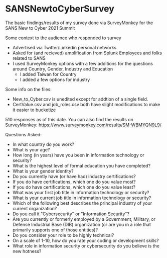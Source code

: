 # SANSNewtoCyberSurvey
The basic findings/results of my survey done via SurveyMonkey for the SANS New to Cyber 2021 Summit

Some context to the audience who responded to survey
- Advertised via Twitter/Linkedin personal networks
- Asked for (and recieved) amplification from Splunk Employees and folks related to SANS
- I used SurveyMonkey options with a few additions for the questions around Country, Gender, Industry and Education
   - I added Taiwan for Country
   - I added a few options for industry

Some info on the files:
- New_to_Cyber.csv is unedited except for addtion of a single field.
- CertValue.csv and job_roles.csv both have slight modifications to make it easier to bucketize

510 responses as of this date. You can also find the results on SurveyMonkey: https://www.surveymonkey.com/results/SM-WBMYQN9L9/


Questions Asked:
- In what country do you work?	
- What is your age?
- How long (in years) have you been in information technology or security?
- What is the highest level of formal education you have completed?
- What is your gender identity?
- Do you currently have (or have had) industry certifications?
- If you do have certifications, which one do you value most?
- If you do have certifications, which one do you value least?
- What was your first job title in information technology or security?
- What is your current job title in information technology or security?
- Which of the following best describes the principal industry of your current organization?
- Do you call it "Cybersecurity" or "Information Security"?
- Are you currently or formerly employed by a Government, Military, or Defense Industrial Base (DIB) organization (or are you in a role that primarily supports one of those entities)?
- Do you consider your role to be highly technical?
- On a scale of 1-10, how do you rate your coding or development skills?
- What role in information security or cybersecurity do you believe is the new hotness?


